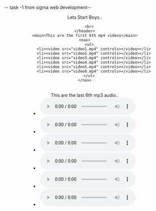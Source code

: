 -- task -1 from sigma web development--

<!DOCTYPE html>
<html lang="en">

<head>
    <meta charset="UTF-8">
    <meta name="viewport" content="width=device-width, initial-scale=1.0">
    <title>This Website contain 6 mp3 files and 6 mp4 files </title>
</head>

<body>
    <header> Lets Start Boys..

        <br>
    </header>
    <main>This are the first 6th mp4 videos</main>
    <nav>
        <ul>
            <li><video src="video1.mp4" controls></video></li>
            <li><video src="video2.mp4" controls></video></li>
            <li><video src="video3.mp4" controls></video></li>
            <li><video src="video4.mp4" controls></video></li>
            <li><video src="video5.mp4" controls></video></li>
            <li><video src="video6.mp4" controls></video></li>
        </ul>
    </nav>
</body>


<br>
<main>This are the last 6th mp3 audio..</main>
<footer>
    <li><audio src="audio1.mp3" controls></audio></li>
    <li><audio src="audio2.mp3" controls></audio></li>
    <li><audio src="audio3.mp3" controls></audio></li>
    <li><audio src="audio4.mp3" controls></audio></li>
    <li><audio src="audio5.mp3" controls></audio></li>
    <li><audio src="audio6.mp3" controls></audio></li>
</footer>

</body>

</html>
